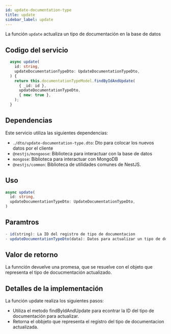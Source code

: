 ```yaml
---
id: update-documentation-type
title: update
sidebar_label: update
---
```


La función `update` actualiza un tipo de documentación en la base de datos

## Codigo del servicio
```typescript
  async update(
    id: string,
    updateDocumentationTypeDto: UpdateDocumentationTypeDto,
  ) {
    return this.documentationTypeModel.findByIdAndUpdate(
      { _id: id },
      updateDocumentationTypeDto,
      { new: true },
    );
  }
  ```

  ## Dependencias
  Este servicio utiliza las siguientes dependencias:
  - `./dto/update-documentation-type.dto`: Dto para colocar los nuevos datos por el cliente
  - `@nestjs/mongoose`: Biblioteca para interactuar con la base de datos
  - `mongose`: Biblioteca para interactuar con MongoDB
  - `@nestjs/common`: Biblioteca de utilidades comunes de NestJS.

  ## Uso
  ```typescript
  async update(
    id: string,
    updateDocumentationTypeDto: UpdateDocumentationTypeDto,
  )
  ```

  ## Paramtros
  ```typescript
  - id(string): La ID del registro de tipo de documentacion
  - updateDocumentationTypeDto(data): Datos para actualizar un tipo de documentacion.
  ```

  ## Valor de retorno
  La funnción devuelve una promesa, que se resuelve con el objeto que representa el tipo de docucmentación actualizado.
## Detalles de la implementación
La función update realiza los siguientes pasos:

- Utiliza el metodo findByIdAndUpdate para econtrar la ID del tipo de documentación para actualizar.
- Retorna el obbjeto que representa el registro del tipo de documentacion actualizada.
